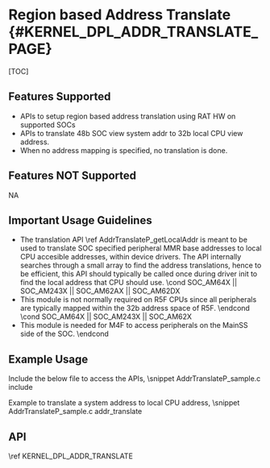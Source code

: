 # Region based Address Translate {#KERNEL_DPL_ADDR_TRANSLATE_PAGE}

[TOC]

## Features Supported

- APIs to setup region based address translation using RAT HW on supported SOCs
- APIs to translate 48b SOC view system addr to 32b local CPU view address.
- When no address mapping is specified, no translation is done.

## Features NOT Supported

NA

## Important Usage Guidelines

- The translation API \ref AddrTranslateP_getLocalAddr is meant to be used to translate SOC specified peripheral MMR base
  addresses to local CPU accesible addresses, within device drivers. The API internally searches through a small array to find the address translations, hence to be efficient, this API should typically be called once during driver init to find the local address that CPU should use.
\cond SOC_AM64X || SOC_AM243X || SOC_AM62AX || SOC_AM62DX
- This module is not normally required on R5F CPUs since all peripherals are typically mapped within the 32b address
  space of R5F.
\endcond
\cond SOC_AM64X || SOC_AM243X || SOC_AM62X
- This module is needed for M4F to access peripherals on the MainSS side of the SOC.
\endcond

## Example Usage

Include the below file to access the APIs,
\snippet AddrTranslateP_sample.c include

Example to translate a system address to local CPU address,
\snippet AddrTranslateP_sample.c addr_translate

## API

\ref KERNEL_DPL_ADDR_TRANSLATE
